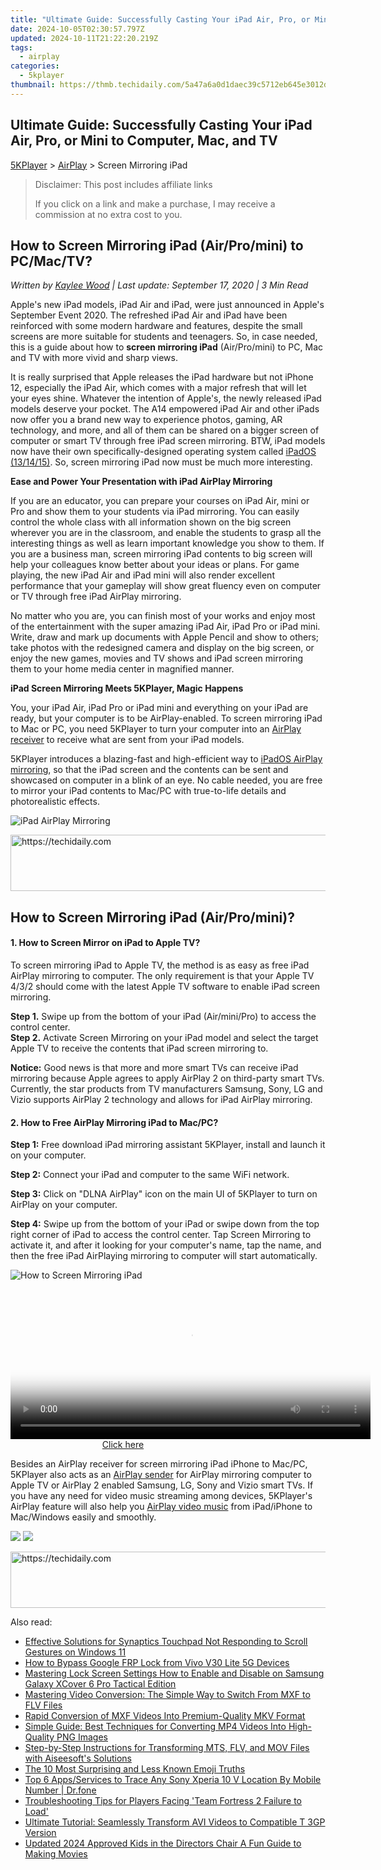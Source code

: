 ```yaml
---
title: "Ultimate Guide: Successfully Casting Your iPad Air, Pro, or Mini to Computer, Mac, and TV"
date: 2024-10-05T02:30:57.797Z
updated: 2024-10-11T21:22:20.219Z
tags:
  - airplay
categories:
  - 5kplayer
thumbnail: https://thmb.techidaily.com/5a47a6a0d1daec39c5712eb645e3012dacc86a9be39fe69eb45844425e13837c.jpg
---
```


## Ultimate Guide: Successfully Casting Your iPad Air, Pro, or Mini to Computer, Mac, and TV

[5KPlayer](https://tools.techidaily.com/5kplayer/products/) \> [AirPlay](https://tools.techidaily.com/5kplayer/airplay/) \> Screen Mirroring iPad

>  Disclaimer: This post includes affiliate links
>
>  If you click on a link and make a purchase, I may receive a commission at no extra cost to you.
>

## How to Screen Mirroring iPad (Air/Pro/mini) to PC/Mac/TV?

 _Written by [Kaylee Wood](https://www.quora.com/profile/Amanda-Hu-21) | Last update: September 17, 2020 | 3 Min Read_

Apple's new iPad models, iPad Air and iPad, were just announced in Apple's September Event 2020\. The refreshed iPad Air and iPad have been reinforced with some modern hardware and features, despite the small screens are more suitable for students and teenagers. So, in case needed, this is a guide about how to **screen mirroring iPad** (Air/Pro/mini) to PC, Mac and TV with more vivid and sharp views.

It is really surprised that Apple releases the iPad hardware but not iPhone 12, especially the iPad Air, which comes with a major refresh that will let your eyes shine. Whatever the intention of Apple's, the newly released iPad models deserve your pocket. The A14 empowered iPad Air and other iPads now offer you a brand new way to experience photos, gaming, AR technology, and more, and all of them can be shared on a bigger screen of computer or smart TV through free iPad screen mirroring. BTW, iPad models now have their own specifically-designed operating system called [iPadOS (13/14/15)](https://www.apple.com/ipados/ipados-preview/). So, screen mirroring iPad now must be much more interesting.

**Ease and Power Your Presentation with iPad AirPlay Mirroring**

If you are an educator, you can prepare your courses on iPad Air, mini or Pro and show them to your students via iPad mirroring. You can easily control the whole class with all information shown on the big screen wherever you are in the classroom, and enable the students to grasp all the interesting things as well as learn important knowledge you show to them. If you are a business man, screen mirroring iPad contents to big screen will help your colleagues know better about your ideas or plans. For game playing, the new iPad Air and iPad mini will also render excellent performance that your gameplay will show great fluency even on computer or TV through free iPad AirPlay mirroring.

No matter who you are, you can finish most of your works and enjoy most of the entertainment with the super amazing iPad Air, iPad Pro or iPad mini. Write, draw and mark up documents with Apple Pencil and show to others; take photos with the redesigned camera and display on the big screen, or enjoy the new games, movies and TV shows and iPad screen mirroring them to your home media center in magnified manner.

**iPad Screen Mirroring Meets 5KPlayer, Magic Happens**

You, your iPad Air, iPad Pro or iPad mini and everything on your iPad are ready, but your computer is to be AirPlay-enabled. To screen mirroring iPad to Mac or PC, you need 5KPlayer to turn your computer into an [AirPlay receiver](https://tools.techidaily.com/5kplayer/airplay/) to receive what are sent from your iPad models.

5KPlayer introduces a blazing-fast and high-efficient way to [iPadOS AirPlay mirroring](https://tools.techidaily.com/5kplayer/airplay/), so that the iPad screen and the contents can be sent and showcased on computer in a blink of an eye. No cable needed, you are free to mirror your iPad contents to Mac/PC with true-to-life details and photorealistic effects.

![iPad AirPlay Mirroring](https://www.5kplayer.com/airplay/img/airplay-ipad-2-to-mac.jpg) 

<!-- affiliate ads begin -->
<a href="https://unicoeye.pxf.io/c/5597632/2148775/18498" target="_top" id="2148775">
  <img src="//a.impactradius-go.com/display-ad/18498-2148775" border="0" alt="https://techidaily.com" width="728" height="90"/>
</a>
<img height="0" width="0" src="https://unicoeye.pxf.io/i/5597632/2148775/18498" style="position:absolute;visibility:hidden;" border="0" />
<!-- affiliate ads end -->

## How to Screen Mirroring iPad (Air/Pro/mini)?

#### **1\. How to Screen Mirror on iPad to Apple TV?**

To screen mirroring iPad to Apple TV, the method is as easy as free iPad AirPlay mirroring to computer. The only requirement is that your Apple TV 4/3/2 should come with the latest Apple TV software to enable iPad screen mirroring.

**Step 1.** Swipe up from the bottom of your iPad (Air/mini/Pro) to access the control center.  
**Step 2.** Activate Screen Mirroring on your iPad model and select the target Apple TV to receive the contents that iPad screen mirroring to.

**Notice:** Good news is that more and more smart TVs can receive iPad mirroring because Apple agrees to apply AirPlay 2 on third-party smart TVs. Currently, the star products from TV manufacturers Samsung, Sony, LG and Vizio supports AirPlay 2 technology and allows for iPad AirPlay mirroring.

#### **2\. How to Free AirPlay Mirroring iPad to Mac/PC?**

**Step 1:**  Free download iPad mirroring assistant 5KPlayer, install and launch it on your computer.

**Step 2:** Connect your iPad and computer to the same WiFi network.

**Step 3:**  Click on "DLNA AirPlay" icon on the main UI of 5KPlayer to turn on AirPlay on your computer.

**Step 4:** Swipe up from the bottom of your iPad or swipe down from the top right corner of iPad to access the control center. Tap Screen Mirroring to activate it, and after it looking for your computer's name, tap the name, and then the free iPad AirPlaying mirroring to computer will start automatically.

![How to Screen Mirroring iPad](https://www.5kplayer.com/airplay/img/ipad-airplay-mirroring.jpg) 

<!-- affiliate ads begin -->
<span id="1982456">
					<video width="576" height="240" style="cursor:pointer"
           poster="//a.impactradius-go.com/display-clicktoplayimage/1982456.png"
           onclick="if(!this.playClicked){this.play();this.setAttribute('controls',true);this.playClicked=true;}">
	   <source src="//a.impactradius-go.com/display-ad/22993-1982456">
	   <img src="//a.impactradius-go.com/display-clicktoplayimage/1982456.png" style="border: none; height: 100%; width: 100%; object-fit: contain">
	</video>
	<div style="width:360px;text-align:center"><a href="javascript:window.open(decodeURIComponent('https%3A%2F%2Fhomestyler.sjv.io%2Fc%2F5597632%2F1982456%2F22993'), '_blank');void(0);">Click here</a></div>
</span>
<img height="0" width="0" src="https://imp.pxf.io/i/5597632/1982456/22993" style="position:absolute;visibility:hidden;" border="0" />
<!-- affiliate ads end -->

Besides an AirPlay receiver for screen mirroring iPad iPhone to Mac/PC, 5KPlayer also acts as an [AirPlay sender](https://tools.techidaily.com/5kplayer/airplay/) for AirPlay mirroring computer to Apple TV or AirPlay 2 enabled Samsung, LG, Sony and Vizio smart TVs. If you have any need for video music streaming among devices, 5KPlayer's AirPlay feature will also help you [AirPlay video music](https://tools.techidaily.com/5kplayer/dlna/) from iPad/iPhone to Mac/Windows easily and smoothly.

[![](https://www.5kplayer.com/airplay/../button/freedownwhitewin.png)](https://tools.techidaily.com/5kplayer/products/) [![](https://www.5kplayer.com/airplay/../button/freedownbackmac.png)](https://tools.techidaily.com/5kplayer/products/)

<!-- affiliate ads begin -->
<a href="https://appsumo.8odi.net/c/5597632/2144289/7443" target="_top" id="2144289">
  <img src="//a.impactradius-go.com/display-ad/7443-2144289" border="0" alt="https://techidaily.com" width="728" height="90"/>
</a>
<img height="0" width="0" src="https://appsumo.8odi.net/i/5597632/2144289/7443" style="position:absolute;visibility:hidden;" border="0" />
<!-- affiliate ads end -->

<ins class="adsbygoogle"
     style="display:block"
     data-ad-format="autorelaxed"
     data-ad-client="ca-pub-7571918770474297"
     data-ad-slot="1223367746"></ins>

<ins class="adsbygoogle"
     style="display:block"
     data-ad-client="ca-pub-7571918770474297"
     data-ad-slot="8358498916"
     data-ad-format="auto"
     data-full-width-responsive="true"></ins>

<span class="atpl-alsoreadstyle">Also read:</span>
<div><ul>
<li><a href="https://win-howtos.techidaily.com/effective-solutions-for-synaptics-touchpad-not-responding-to-scroll-gestures-on-windows-11/"><u>Effective Solutions for Synaptics Touchpad Not Responding to Scroll Gestures on Windows 11</u></a></li>
<li><a href="https://bypass-frp.techidaily.com/how-to-bypass-google-frp-lock-from-vivo-v30-lite-5g-devices-by-drfone-android/"><u>How to Bypass Google FRP Lock from Vivo V30 Lite 5G Devices</u></a></li>
<li><a href="https://android-unlock.techidaily.com/mastering-lock-screen-settings-how-to-enable-and-disable-on-samsung-galaxy-xcover-6-pro-tactical-edition-by-drfone-android/"><u>Mastering Lock Screen Settings How to Enable and Disable on Samsung Galaxy XCover 6 Pro Tactical Edition</u></a></li>
<li><a href="https://media-tips.techidaily.com/mastering-video-conversion-the-simple-way-to-switch-from-mxf-to-flv-files/"><u>Mastering Video Conversion: The Simple Way to Switch From MXF to FLV Files</u></a></li>
<li><a href="https://media-tips.techidaily.com/rapid-conversion-of-mxf-videos-into-premium-quality-mkv-format/"><u>Rapid Conversion of MXF Videos Into Premium-Quality MKV Format</u></a></li>
<li><a href="https://media-tips.techidaily.com/simple-guide-best-techniques-for-converting-mp4-videos-into-high-quality-png-images/"><u>Simple Guide: Best Techniques for Converting MP4 Videos Into High-Quality PNG Images</u></a></li>
<li><a href="https://media-tips.techidaily.com/step-by-step-instructions-for-transforming-mts-flv-and-mov-files-with-aiseesofts-solutions/"><u>Step-by-Step Instructions for Transforming MTS, FLV, and MOV Files with Aiseesoft's Solutions</u></a></li>
<li><a href="https://tech-recovery.techidaily.com/the-10-most-surprising-and-less-known-emoji-truths/"><u>The 10 Most Surprising and Less Known Emoji Truths</u></a></li>
<li><a href="https://android-location-track.techidaily.com/top-6-appsservices-to-trace-any-sony-xperia-10-v-location-by-mobile-number-drfone-by-drfone-virtual-android/"><u>Top 6 Apps/Services to Trace Any Sony Xperia 10 V Location By Mobile Number | Dr.fone</u></a></li>
<li><a href="https://program-issues.techidaily.com/troubleshooting-tips-for-players-facing-team-fortress-2-failure-to-load/"><u>Troubleshooting Tips for Players Facing 'Team Fortress 2 Failure to Load'</u></a></li>
<li><a href="https://media-tips.techidaily.com/ultimate-tutorial-seamlessly-transform-avi-videos-to-compatible-t-3gp-version/"><u>Ultimate Tutorial: Seamlessly Transform AVI Videos to Compatible T 3GP Version</u></a></li>
<li><a href="https://ai-driven-video-production.techidaily.com/updated-2024-approved-kids-in-the-directors-chair-a-fun-guide-to-making-movies/"><u>Updated 2024 Approved Kids in the Directors Chair A Fun Guide to Making Movies</u></a></li>
</ul></div>

